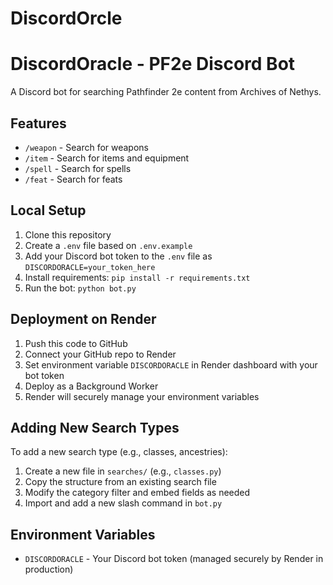 # DiscordOrcle
# DiscordOracle - PF2e Discord Bot

A Discord bot for searching Pathfinder 2e content from Archives of Nethys.

## Features

- `/weapon` - Search for weapons
- `/item` - Search for items and equipment
- `/spell` - Search for spells
- `/feat` - Search for feats

## Local Setup

1. Clone this repository
2. Create a `.env` file based on `.env.example`
3. Add your Discord bot token to the `.env` file as `DISCORDORACLE=your_token_here`
4. Install requirements: `pip install -r requirements.txt`
5. Run the bot: `python bot.py`

## Deployment on Render

1. Push this code to GitHub
2. Connect your GitHub repo to Render
3. Set environment variable `DISCORDORACLE` in Render dashboard with your bot token
4. Deploy as a Background Worker
5. Render will securely manage your environment variables

## Adding New Search Types

To add a new search type (e.g., classes, ancestries):

1. Create a new file in `searches/` (e.g., `classes.py`)
2. Copy the structure from an existing search file
3. Modify the category filter and embed fields as needed
4. Import and add a new slash command in `bot.py`

## Environment Variables

- `DISCORDORACLE` - Your Discord bot token (managed securely by Render in production)
